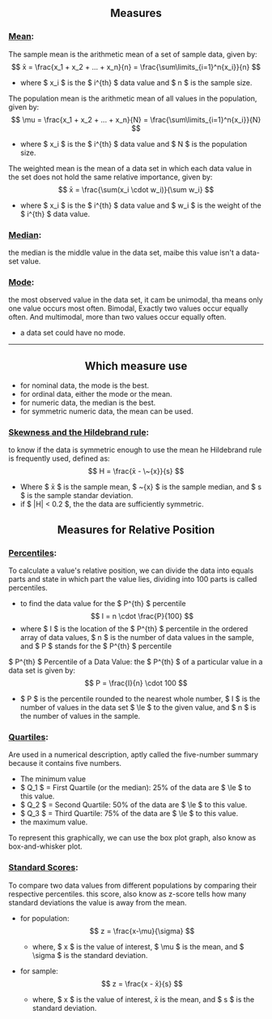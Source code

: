 ## <center> **Measures** </center> 

### <u>Mean</u>: 
The sample mean is the arithmetic mean of a set of sample data, given by:
$$
    x̄ = \frac{x_1 + x_2 + ... + x_n}{n} = \frac{\sum\limits_{i=1}^n{x_i}}{n}
$$
- where $ x_i $ is the $ i^{th} $ data value and $ n $ is the sample size.

The population mean is the arithmetic mean of all values in the population, given by:
$$
    \mu = \frac{x_1 + x_2 + ... + x_n}{N} = \frac{\sum\limits_{i=1}^n{x_i}}{N}
$$
- where $ x_i $ is the $ i^{th} $ data value and $ N $ is the population size.

The weighted mean is the mean of a data set in which each data value in the set does not hold the same relative importance, given by:
$$
    x̄ = \frac{\sum(x_i \cdot w_i)}{\sum w_i} 
$$
- where $ x_i $ is the $ i^{th} $ data value and $ w_i $ is the weight of the $ i^{th} $ data value.


### <u>Median</u>: 
the median is the middle value in the data set, maibe this value isn't a data-set value.


### <u>Mode</u>: 
the most observed value in the data set, it cam be unimodal, tha means only one value occurs most often. Bimodal, Exactly two values occur equally often. And multimodal, more than two values occur equally often.
* a data set could have no mode.
---

## <center> Which measure use </center>

- for nominal data, the mode is the best.
- for ordinal data, either the mode or the mean.
- for numeric data, the median is the best.
- for symmetric numeric data, the mean can be used.

### <u>Skewness and the Hildebrand rule</u>:
to know if the data is symmetric enough to use the mean he Hildebrand rule is frequently used, defined as:
$$
    H = \frac{x̄ - \~{x}}{s}
$$
* Where $ x̄ $ is the sample mean, $ \~{x} $  is the sample median, and $ s $ is the sample standar deviation.
* if $ |H| < 0.2 $, the the data are sufficiently symmetric.

## <center> Measures for Relative Position </center> 
### <u>Percentiles</u>: 
To calculate a value's relative position, we can divide the data into equals parts and state in which part the value lies, dividing into 100 parts is called percentiles.

* to find the data value for the $ P^{th} $ percentile
$$
   I = n \cdot \frac{P}{100}
$$
* where $ I $ is the location of the $ P^{th} $ percentile in the ordered array of data values, $ n $ is the number of data values in the sample, and $ P $ stands for the  $ P^{th} $ percentile

$ P^{th} $ Percentile of a Data Value: the $ P^{th} $ of a particular value in a data set is given by:
$$
    P = \frac{I}{n} \cdot 100
$$
* $ P $ is the percentile rounded to the nearest whole number, $ I $ is the number of values in the data set $ \le $ to the given value, and $ n $ is the number of values in the sample.

### <u>Quartiles</u>: 
Are used in a numerical description, aptly called the five-number summary because it contains five numbers.
* The minimum value
* $ Q_1 $ = First Quartile (or the median): 25% of the data are $ \le $ to this value.
* $ Q_2 $ = Second Quartile: 50% of the data are $ \le $ to this value.
* $ Q_3 $ = Third Quartile: 75% of the data are $ \le $ to this value.
* the maximum value.  
 
To represent this graphically, we can use the box plot graph, also know as box-and-whisker plot.

### <u>Standard Scores</u>:
To compare two data values from different populations by comparing their respective percentiles. this score, also know as z-score tells how many standard deviations the value is away from the mean. 
* for population: 
    $$
        z = \frac{x-\mu}{\sigma}
    $$
  * where, $ x $ is the value of interest, $ \mu $ is the mean, and $ \sigma $ is the standard deviation.

* for sample:
    $$
        z = \frac{x - x̄}{s}
    $$
  * where, $ x $ is the value of interest, x̄ is the mean, and $ s $ is the standard deviation.
